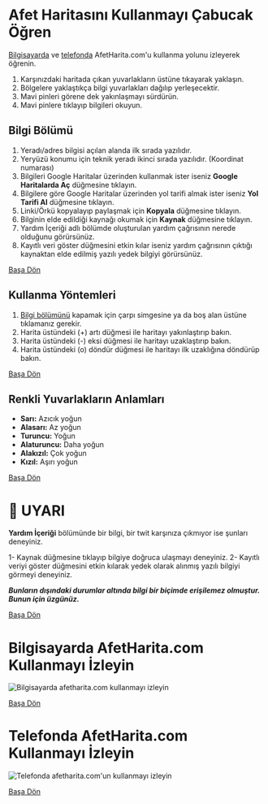 # Afet Haritasını Kullanmayı Çabucak Öğren

[Bilgisayarda] ve [telefonda] AfetHarita.com'u kullanma yolunu izleyerek öğrenin.

1. Karşınızdaki haritada çıkan yuvarlakların üstüne tıkayarak yaklaşın.
2. Bölgelere yaklaştıkça bilgi yuvarlakları dağılıp yerleşecektir.
3. Mavi pinleri görene dek yakınlaşmayı sürdürün.
4. Mavi pinlere tıklayıp bilgileri okuyun.

## Bilgi Bölümü

1. Yeradı/adres bilgisi açılan alanda ilk sırada yazılıdır.
2. Yeryüzü konumu için teknik yeradı ikinci sırada yazılıdır. (Koordinat numarası)
3. Bilgileri Google Haritalar üzerinden kullanmak ister iseniz **Google Haritalarda Aç** düğmesine tıklayın.
4. Bilgilere göre Google Haritalar üzerinden yol tarifi almak ister iseniz **Yol Tarifi Al** düğmesine tıklayın.
5. Linki/Örkü kopyalayıp paylaşmak için **Kopyala** düğmesine tıklayın.
6. Bilginin elde edildiği kaynağı okumak için **Kaynak** düğmesine tıklayın.
7. Yardım İçeriği adlı bölümde oluşturulan yardım çağrısının nerede olduğunu görürsünüz.
8. Kayıtlı veri göster düğmesini etkin kılar iseniz yardım çağrısının çıktığı kaynaktan elde edilmiş yazılı yedek bilgiyi görürsünüz.

[Başa Dön]

## Kullanma Yöntemleri

1. [Bilgi bölümünü](#bilgi-bölümü) kapamak için çarpı simgesine ya da boş alan üstüne tıklamanız gerekir.
2. Harita üstündeki (+) artı düğmesi ile haritayı yakınlaştırıp bakın.
3. Harita üstündeki (-) eksi düğmesi ile haritayı uzaklaştırıp bakın.
4. Harita üstündeki (o) döndür düğmesi ile haritayı ilk uzaklığına döndürüp bakın.

[Başa Dön]

## Renkli Yuvarlakların Anlamları

- **Sarı:** Azıcık yoğun
- **Alasarı:** Az yoğun
- **Turuncu:** Yoğun
- **Alaturuncu:** Daha yoğun
- **Alakızıl:** Çok yoğun
- **Kızıl:** Aşırı yoğun  

[Başa Dön]

# 🚨 UYARI

**Yardım İçeriği** bölümünde bir bilgi, bir twit karşınıza çıkmıyor ise şunları deneyiniz.

1- Kaynak düğmesine tıklayıp bilgiye doğruca ulaşmayı deneyiniz.
2- Kayıtlı veriyi göster düğmesini etkin kılarak yedek olarak alınmış yazılı bilgiyi görmeyi deneyiniz.

**_Bunların dışındaki durumlar altında bilgi bir biçimde erişilemez olmuştur. Bunun için üzgünüz._**  

[Başa Dön]

# Bilgisayarda AfetHarita.com Kullanmayı İzleyin

![Bilgisayarda afetharita.com kullanmayı izleyin](https://user-images.githubusercontent.com/36659429/217356618-4d3f96ed-5f1c-4fe0-a09f-8cf064db1735.gif)  

[Başa Dön]

# Telefonda AfetHarita.com Kullanmayı İzleyin

![Telefonda afetharita.com'un kullanmayı izleyin](https://user-images.githubusercontent.com/36659429/217357933-1d254a1a-feeb-43be-b76c-bb273e8d537d.gif)  

[Başa Dön]

[Bilgisayarda]: #bilgisayarda-afetharitacom-kullanmayı-i̇zleyin
[Telefonda]: #telefonda-afetharitacom-kullanmayı-i̇zleyin
[Başa Dön]: #afet-haritasını-kullanmayı-çabucak-öğren
